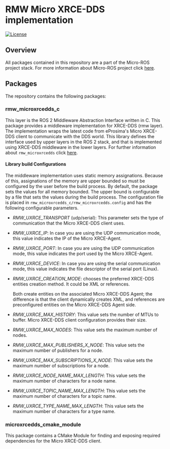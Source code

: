 # RMW Micro XRCE-DDS implementation

[![License](https://img.shields.io/badge/License-Apache%202.0-blue.svg)](https://opensource.org/licenses/Apache-2.0)

## Overview

All packages contained in this repository are a part of the Micro-ROS project stack.
For more information about Micro-ROS project click [here](https://microros.github.io/micro-ROS/).

## Packages

The repository contains the following packages:

### rmw_microxrcedds_c

This layer is the ROS 2 Middleware Abstraction Interface written in C.
This package provides a middleware implementation for XRCE-DDS (rmw layer).
The implementation wraps the latest code from eProsima's Micro XRCE-DDS client to communicate with the DDS world.
This library defines the interface used by upper layers in the ROS 2 stack, and that is implemented using XRCE-DDS middleware in the lower layers.
For further information about `rmw_microxrcedds` click [here](TODO).

#### Library build Configurations

The middleware implementation uses static memory assignations.
Because of this, assignations of the memory are upper bounded so must be configured by the user before the build process.
By default, the package sets the values for all memory bounded.
The upper bound is configurable by a file that sets the values during the build process.
The configuration file is placed in `rmw_microxrcedds_c/rmw_microxrcedds.config` and has the following configurable parameters.

- *RMW_UXRCE_TRANSPORT* (udp/serial): This parameter sets the type of communication that the Micro XRCE-DDS client uses.

- *RMW_UXRCE_IP*: In case you are using the UDP communication mode, this value indicates the IP of the Micro XRCE-Agent.

- *RMW_UXRCE_PORT*: In case you are using the UDP communication mode, this value indicates the port used by the Micro XRCE-Agent.

- *RMW_UXRCE_DEVICE*: In case you are using the serial communication mode, this value indicates the file descriptor of the serial port (Linux).
- *RMW_UXRCE_CREATION_MODE*: chooses the preferred XRCE-DDS entities creation method. It could be XML or references.

    Both create entities on the associated Micro XRCE-DDS Agent; the difference is that the client dynamically creates XML, and references are preconfigured entities on the Micro XRCE-DDS Agent side.

- *RMW_UXRCE_MAX_HISTORY*: This value sets the number of MTUs to buffer. Micro XRCE-DDS client configuration provides their size.
- *RMW_UXRCE_MAX_NODES*: This value sets the maximum number of nodes.
- *RMW_UXRCE_MAX_PUBLISHERS_X_NODE*: This value sets the maximum number of publishers for a node.
- *RMW_UXRCE_MAX_SUBSCRIPTIONS_X_NODE*: This value sets the maximum number of subscriptions for a node.
- *RMW_UXRCE_NODE_NAME_MAX_LENGTH*: This value sets the maximum number of characters for a node name.
- *RMW_UXRCE_TOPIC_NAME_MAX_LENGTH*: This value sets the maximum number of characters for a topic name.
- *RMW_UXRCE_TYPE_NAME_MAX_LENGTH*: This value sets the maximum number of characters for a type name.

### microxrcedds_cmake_module

This package contains a CMake Module for finding and exposing required dependencies for the Micro XRCE-DDS client.
